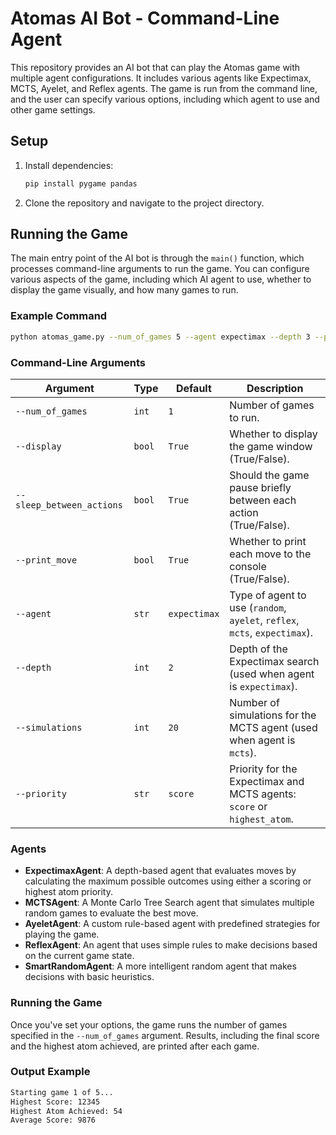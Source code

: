 
# Atomas AI Bot - Command-Line Agent

This repository provides an AI bot that can play the Atomas game with multiple agent configurations. It includes various agents like Expectimax, MCTS, Ayelet, and Reflex agents. The game is run from the command line, and the user can specify various options, including which agent to use and other game settings.

## Setup

1. Install dependencies:
   ```bash
   pip install pygame pandas
   ```

2. Clone the repository and navigate to the project directory.

## Running the Game

The main entry point of the AI bot is through the `main()` function, which processes command-line arguments to run the game. You can configure various aspects of the game, including which AI agent to use, whether to display the game visually, and how many games to run.

### Example Command

```bash
python atomas_game.py --num_of_games 5 --agent expectimax --depth 3 --priority highest_atom --display True
```

### Command-Line Arguments

| Argument                | Type    | Default | Description                                                                 |
|-------------------------|---------|---------|-----------------------------------------------------------------------------|
| `--num_of_games`         | `int`   | `1`     | Number of games to run.                                                     |
| `--display`              | `bool`  | `True`  | Whether to display the game window (True/False).                            |
| `--sleep_between_actions`| `bool`  | `True`  | Should the game pause briefly between each action (True/False).             |
| `--print_move`           | `bool`  | `True`  | Whether to print each move to the console (True/False).                     |
| `--agent`                | `str`   | `expectimax` | Type of agent to use (`random`, `ayelet`, `reflex`, `mcts`, `expectimax`). |
| `--depth`                | `int`   | `2`     | Depth of the Expectimax search (used when agent is `expectimax`).           |
| `--simulations`          | `int`   | `20`    | Number of simulations for the MCTS agent (used when agent is `mcts`).       |
| `--priority`             | `str`   | `score` | Priority for the Expectimax and MCTS agents: `score` or `highest_atom`.     |

### Agents

- **ExpectimaxAgent**: A depth-based agent that evaluates moves by calculating the maximum possible outcomes using either a scoring or highest atom priority.
- **MCTSAgent**: A Monte Carlo Tree Search agent that simulates multiple random games to evaluate the best move.
- **AyeletAgent**: A custom rule-based agent with predefined strategies for playing the game.
- **ReflexAgent**: An agent that uses simple rules to make decisions based on the current game state.
- **SmartRandomAgent**: A more intelligent random agent that makes decisions with basic heuristics.

### Running the Game

Once you've set your options, the game runs the number of games specified in the `--num_of_games` argument. Results, including the final score and the highest atom achieved, are printed after each game.

### Output Example
```bash
Starting game 1 of 5...
Highest Score: 12345
Highest Atom Achieved: 54
Average Score: 9876
```
